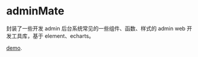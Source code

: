 # adminMate

封装了一些开发 admin 后台系统常见的一些组件、函数、样式的 admin web 开发工具库，基于 element、echarts。

[demo](https://reedbf.github.io/adminMate/).
